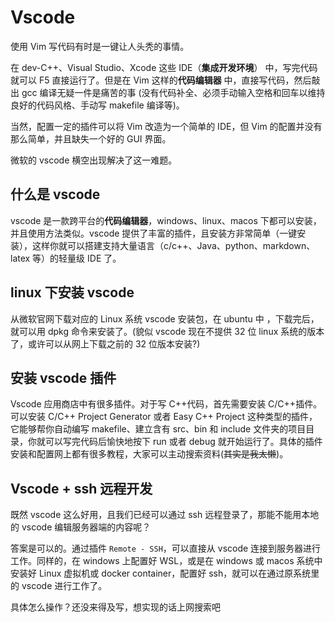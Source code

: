 # Vscode

使用 Vim 写代码有时是一键让人头秃的事情。

在 dev-C++、Visual Studio、Xcode 这些 IDE（**集成开发环境**） 中，写完代码就可以 F5 直接运行了。但是在 Vim 这样的**代码编辑器** 中，直接写代码，然后敲出 gcc 编译无疑一件是痛苦的事 (没有代码补全、必须手动输入空格和回车以维持良好的代码风格、手动写 makefile 编译等)。

当然，配置一定的插件可以将 Vim 改造为一个简单的 IDE，但 Vim 的配置并没有那么简单，并且缺失一个好的 GUI 界面。

微软的 vscode 横空出现解决了这一难题。

## 什么是 vscode

vscode 是一款跨平台的**代码编辑器**，windows、linux、macos 下都可以安装，并且使用方法类似。vscode 提供了丰富的插件，且安装方非常简单（一键安装），这样你就可以搭建支持大量语言（c/c++、Java、python、markdown、latex 等）的轻量级 IDE 了。

## linux 下安装 vscode

从微软官网下载对应的 Linux 系统 vscode 安装包，在 ubuntu 中 ，下载完后，就可以用 dpkg 命令来安装了。(貌似 vscode 现在不提供 32 位 linux 系统的版本了，或许可以从网上下载之前的 32 位版本安装?)

## 安装 vscode 插件

Vscode 应用商店中有很多插件。对于写 C++代码，首先需要安装 C/C++插件。可以安装 C/C++ Project Generator 或者 Easy C++ Project 这种类型的插件，它能够帮你自动编写 makefile、建立含有 src、bin 和 include 文件夹的项目目录，你就可以写完代码后愉快地按下 run 或者 debug 就开始运行了。具体的插件安装和配置网上都有很多教程，大家可以主动搜索资料(~~其实是我太懒~~)。

## Vscode + ssh 远程开发

既然 vscode 这么好用，且我们已经可以通过 ssh 远程登录了，那能不能用本地的 vscode 编辑服务器端的内容呢？

答案是可以的。通过插件 `Remote - SSH`，可以直接从 vscode 连接到服务器进行工作。同样的，在 windows 上配置好 WSL，或是在 windows 或 macos 系统中安装好 Linux 虚拟机或 docker container，配置好 ssh，就可以在通过原系统里的 vscode 进行工作了。

具体怎么操作？还没来得及写，想实现的话上网搜索吧
